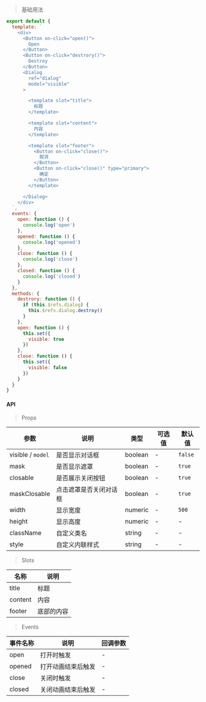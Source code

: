 > 基础用法

```js
export default {
  template: `
    <div>
      <Button on-click="open()">
        Open
      </Button>
      <Button on-click="destrory()">
        Destroy
      </Button>
      <Dialog
        ref="dialog"
        model="visible"
      >

        <template slot="title">
          标题
        </template>

        <template slot="content">
          内容
        </template>

        <template slot="footer">
          <Button on-click="close()">
            取消
          </Button>
          <Button on-click="close()" type="primary">
            确定
          </Button>
        </template>

      </Dialog>
    </div>
  `,
  events: {
    open: function () {
      console.log('open')
    },
    opened: function () {
      console.log('opened')
    },
    close: function () {
      console.log('close')
    },
    closed: function () {
      console.log('closed')
    }
  },
  methods: {
    destrory: function () {
      if (this.$refs.dialog) {
        this.$refs.dialog.destroy()
      }
    },
    open: function () {
      this.set({
        visible: true
      })
    },
    close: function () {
      this.set({
        visible: false
      })
    }
  }
}
```

#### API

> Props

参数 | 说明 | 类型 | 可选值 | 默认值
---|---|---|---|---
visible / `model` | 是否显示对话框 | boolean | - | `false`
mask | 是否显示遮罩 | boolean | - | `true`
closable | 是否展示关闭按钮 | boolean | - | `true`
maskClosable | 点击遮罩是否关闭对话框 | boolean | - | `true`
width | 显示宽度 | numeric | - | `500`
height | 显示高度 | numeric | - | -
className | 自定义类名 | string | - | -
style | 自定义内联样式 | string | - | -

> Slots

名称 | 说明
---|---
title | 标题
content | 内容
footer | 底部的内容

> Events

事件名称 | 说明 | 回调参数
---|---|---
open | 打开时触发 | -
opened | 打开动画结束后触发 | -
close | 关闭时触发 | -
closed | 关闭动画结束后触发 | -